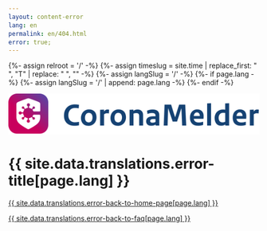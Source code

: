 ```yaml
---
layout: content-error
lang: en
permalink: en/404.html
error: true;
---
```


{%- assign relroot = '/' -%}
{%- assign timeslug = site.time | replace_first: " ", "T" | replace: " ", "" -%}
{%- assign langSlug = '/' -%}
{%- if page.lang -%}
  {%- assign langSlug = '/' | append: page.lang -%}
{%- endif -%}


<img src="/img/404-logo.svg" alt="404-coronamelder" />

# {{ site.data.translations.error-title[page.lang] }}

<a href="{{ langSlug }}" class="faq__link">{{ site.data.translations.error-back-to-home-page[page.lang] }}</a> 

<a href="{{ langSlug }}/faq" class="faq__link">{{ site.data.translations.error-back-to-faq[page.lang] }}</a>